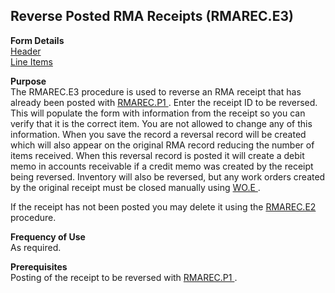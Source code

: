 ##  Reverse Posted RMA Receipts (RMAREC.E3)

<PageHeader />

**Form Details**  
[ Header ](RMAREC-E3-1/README.md)   
[ Line Items ](RMAREC-E3-2/README.md)   

**Purpose**  
The RMAREC.E3 procedure is used to reverse an RMA receipt that has already been posted with [ RMAREC.P1 ](../../../../rover/AP-OVERVIEW/AP-ENTRY/AP-E/AP-E-1/CURRENCY-CONTROL/SO-E/MRK-CONTROL/MRK-CONTROL-2/RMAREC-P1) . Enter the receipt ID to be reversed. This will populate the form with information from the receipt so you can verify that it is the correct item. You are not allowed to change any of this information. When you save the record a reversal record will be created which will also appear on the original RMA record reducing the number of items received. When this reversal record is posted it will create a debit memo in accounts receivable if a credit memo was created by the receipt being reversed. Inventory will also be reversed, but any work orders created by the original receipt must be closed manually using [ WO.E ](../../../../rover/AP-OVERVIEW/AP-ENTRY/AP-E/CHECKS-E/AP-CONTROL/GLCHART-E/GLCHART-E-1/GLCHART-R2/WO-CONTROL/WO-E) .   
  
If the receipt has not been posted you may delete it using the [ RMAREC.E2 ](../../../../rover/AP-OVERVIEW/AP-ENTRY/AP-E/AP-E-1/CURRENCY-CONTROL/SO-E/MRK-CONTROL/MRK-CONTROL-2/RMA-E/RMA-E-1/RMAREC-E2) procedure. 

**Frequency of Use**  
As required.

**Prerequisites**  
Posting of the receipt to be reversed with [ RMAREC.P1 ](../../../../rover/AP-OVERVIEW/AP-ENTRY/AP-E/AP-E-1/CURRENCY-CONTROL/SO-E/MRK-CONTROL/MRK-CONTROL-2/RMAREC-P1) . 

<badge text= "Version 8.10.57" vertical="middle" />

<PageFooter />